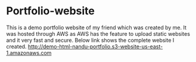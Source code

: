 # Portfolio-website
This is a demo portfolio website of my friend which was created by me.
It was hosted through AWS as AWS has the feature to upload static websites and it very fast and secure.
Below link shows the complete website I created.
http://demo-html-nandu-portfolio.s3-website-us-east-1.amazonaws.com
